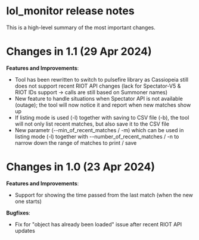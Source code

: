 # lol_monitor release notes

This is a high-level summary of the most important changes. 

# Changes in 1.1 (29 Apr 2024)

**Features and Improvements**:

- Tool has been rewritten to switch to pulsefire library as Cassiopeia still does not support recent RIOT API changes (lack for Spectator-V5 & RIOT IDs support -> calls are still based on Summoner names)
- New feature to handle situations when Spectator API is not available (outage); the tool will now notice it and report when new matches show up
- If listing mode is used (-l) together with saving to CSV file (-b), the tool will not only list recent matches, but also save it to the CSV file
- New parametr (--min_of_recent_matches / -m) which can be used in listing mode (-l) together with --number_of_recent_matches / -n to narrow down the range of matches to print / save

# Changes in 1.0 (23 Apr 2024)

**Features and Improvements**:

- Support for showing the time passed from the last match (when the new one starts)

**Bugfixes**:

- Fix for "object has already been loaded" issue after recent RIOT API updates
